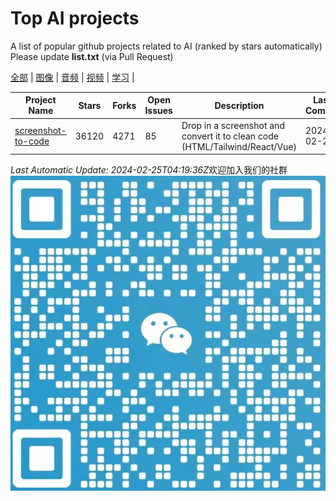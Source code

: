 # Top AI projects
A list of popular github projects related to AI (ranked by stars automatically)
Please update **list.txt** (via Pull Request)

<a href="./README.md">全部</a> |   <a href="./READMEpicture.md">图像</a> |   <a href="./READMEaudio.md">音频</a> | <a href="./READMEvideo.md">视频</a> | <a href="./READMElearn.md">学习</a> | 

| Project Name | Stars | Forks | Open Issues | Description | Last Commit |
| ------------ | ----- | ----- | ----------- | ----------- | ----------- |
| [screenshot-to-code](https://github.com/abi/screenshot-to-code) | 36120 | 4271 | 85 | Drop in a screenshot and convert it to clean code (HTML/Tailwind/React/Vue) | 2024-02-23 |

*Last Automatic Update: 2024-02-25T04:19:36Z*欢迎加入我们的社群 ![](https://raw.githubusercontent.com/mouuii/picture/master/weichat.jpg) 